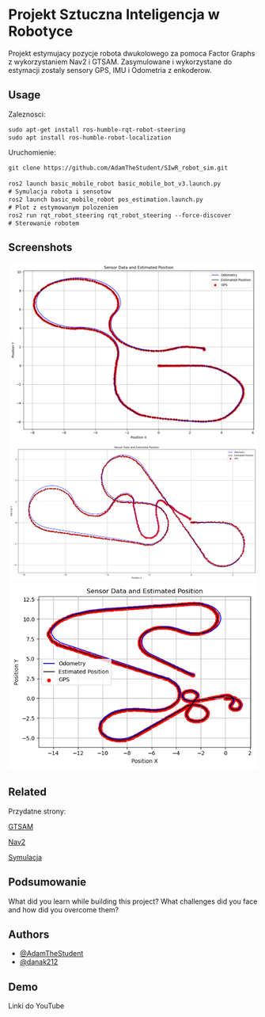 
# Projekt Sztuczna Inteligencja w Robotyce

Projekt estymujacy pozycje robota dwukolowego za pomoca Factor Graphs  z wykorzystaniem Nav2 i GTSAM. Zasymulowane i wykorzystane do estymacji zostaly sensory GPS, IMU i Odometria z enkoderow. 


## Usage

Zaleznosci:

```
sudo apt-get install ros-humble-rqt-robot-steering
sudo apt install ros-humble-robot-localization
```
Uruchomienie:
```
git clone https://github.com/AdamTheStudent/SIwR_robot_sim.git

ros2 launch basic_mobile_robot basic_mobile_bot_v3.launch.py 
# Symulacja robota i sensotow
ros2 launch basic_mobile_robot pos_estimation.launch.py 
# Plot z estymowanym polozeniem
ros2 run rqt_robot_steering rqt_robot_steering --force-discover
# Sterowanie robotem
```

## Screenshots

![Przyklad 1](https://github.com/AdamTheStudent/SIwR_robot_sim/blob/main/img/Plot.png)
![Przyklad 2](https://github.com/AdamTheStudent/SIwR_robot_sim/blob/main/img/Plot2.png)
![Przyklad 3](https://github.com/AdamTheStudent/SIwR_robot_sim/blob/main/img/Plot3.png)

## Related

Przydatne strony:

[GTSAM](https://gtsam.org/) 

[Nav2](https://docs.nav2.org/setup_guides/odom/setup_odom.html)

[Symulacja](https://automaticaddison.com/)
## Podsumowanie

What did you learn while building this project? What challenges did you face and how did you overcome them?


## Authors

- [@AdamTheStudent](https://www.github.com/AdamTheStudent)
- [@danak212](https://github.com/danak212)

## Demo

Linki do YouTube

